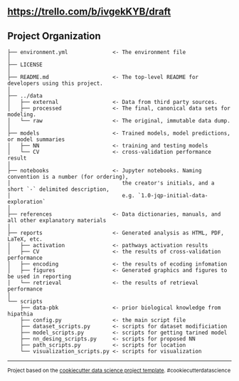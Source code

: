 
https://trello.com/b/ivgekKYB/draft
------------


Project Organization
------------

    ├── environment.yml              <- The environment file
    │
    ├── LICENSE
    │
    ├── README.md                    <- The top-level README for developers using this project.
    │
    ├── ../data
    │   ├── external                 <- Data from third party sources.
    │   ├── processed                <- The final, canonical data sets for modeling.
    │   └── raw                      <- The original, immutable data dump.
    │
    ├── models                       <- Trained models, model predictions, or model summaries
    │   ├── NN                       <- training and testing models
    │   └── CV                       <- cross-validation performance result
    │
    ├── notebooks                    <- Jupyter notebooks. Naming convention is a number (for ordering),
    │                                   the creator's initials, and a short `-` delimited description, 
    │                                   e.g. `1.0-jqp-initial-data-exploration`
    │
    ├── references                   <- Data dictionaries, manuals, and all other explanatory materials
    │
    ├── reports                      <- Generated analysis as HTML, PDF, LaTeX, etc.
    │   ├── activation               <- pathways activation results
    │   ├── CV                       <- the results of cross-validation performance
    │   ├── encoding                 <- the results of ecoding infomation
    │   ├── figures                  <- Generated graphics and figures to be used in reporting
    │   └── retrieval                <- the results of retrieval performance
    │
    └── scripts
        ├── data-pbk                 <- prior biological knowledge from hipathia
        ├── config.py                <- the main script file
        ├── dataset_scripts.py       <- scripts for dataset modificiation
        ├── model_scripts.py         <- scripts for getting tarined model
        ├── nn_desing_scripts.py     <- scripts for proposed NN
        ├── path_scripts.py          <- scripts for location 
        └── visualization_scripts.py <- scripts for visualization
    

--------

<p><small>Project based on the <a target="_blank" href="https://drivendata.github.io/cookiecutter-data-science/">cookiecutter data science project template</a>. #cookiecutterdatascience</small></p>
